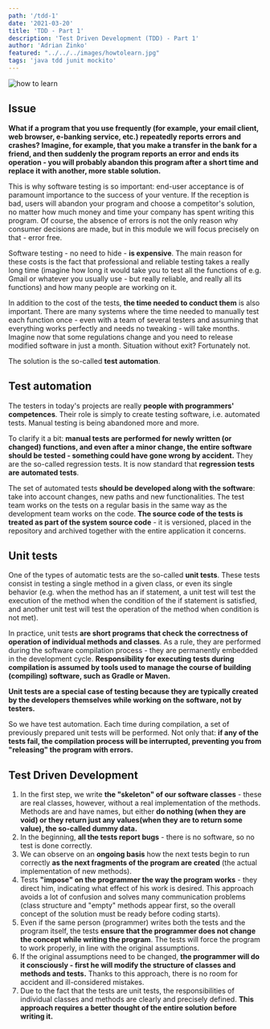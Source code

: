 ```yaml
---
path: '/tdd-1'
date: '2021-03-20'
title: 'TDD - Part 1'
description: 'Test Driven Development (TDD) - Part 1'
author: 'Adrian Zinko'
featured: "../../../images/howtolearn.jpg"
tags: 'java tdd junit mockito'
---
```


![how to learn](../../images/howtolearn.jpg)

## Issue

__What if a program that you use frequently (for example, your email client, web browser, e-banking service, etc.) repeatedly reports errors and crashes? Imagine, for example, that you make a transfer in the bank for a friend, and then suddenly the program reports an error and ends its operation - you will probably abandon this program after a short time and replace it with another, more stable solution.__

This is why software testing is so important: end-user acceptance is of paramount importance to the success of your venture. If the reception is bad, users will abandon your program and choose a competitor's solution, no matter how much money and time your company has spent writing this program. Of course, the absence of errors is not the only reason why consumer decisions are made, but in this module we will focus precisely on that - error free.

Software testing - no need to hide - __is expensive__. The main reason for these costs is the fact that professional and reliable testing takes a really long time (imagine how long it would take you to test all the functions of e.g. Gmail or whatever you usually use - but really reliable, and really all its functions) and how many people are working on it.

In addition to the cost of the tests, __the time needed to conduct them__ is also important. There are many systems where the time needed to manually test each function once - even with a team of several testers and assuming that everything works perfectly and needs no tweaking - will take months. Imagine now that some regulations change and you need to release modified software in just a month. Situation without exit? Fortunately not.

The solution is the so-called __test automation__.

## Test automation

The testers in today's projects are really __people with programmers' competences__. Their role is simply to create testing software, i.e. automated tests. Manual testing is being abandoned more and more.

To clarify it a bit: __manual tests are performed for newly written (or changed) functions, and even after a minor change, the entire software should be tested - something could have gone wrong by accident.__ They are the so-called regression tests. It is now standard that __regression tests are automated tests__.

The set of automated tests __should be developed along with the software__: take into account changes, new paths and new functionalities. The test team works on the tests on a regular basis in the same way as the development team works on the code. __The source code of the tests is treated as part of the system source code__ - it is versioned, placed in the repository and archived together with the entire application it concerns.

## Unit tests

One of the types of automatic tests are the so-called __unit tests__. These tests consist in testing a single method in a given class, or even its single behavior (e.g. when the method has an if statement, a unit test will test the execution of the method when the condition of the if statement is satisfied, and another unit test will test the operation of the method when condition is not met).

In practice, unit tests __are short programs that check the correctness of operation of individual methods and classes__. As a rule, they are performed during the software compilation process - they are permanently embedded in the development cycle. __Responsibility for executing tests during compilation is assumed by tools used to manage the course of building (compiling) software, such as Gradle or Maven.__

__Unit tests are a special case of testing because they are typically created by the developers themselves while working on the software, not by testers.__

So we have test automation. Each time during compilation, a set of previously prepared unit tests will be performed.
Not only that: __if any of the tests fail, the compilation process will be interrupted, preventing you from "releasing" the program with errors.__

## Test Driven Development

1. In the first step, we write __the "skeleton" of our software classes__ - these are real classes, however, without a real implementation of the methods. Methods are and have names, but either __do nothing (when they are void) or they return just any values ​​(when they are to return some value), the so-called dummy data.__
2. In the beginning, __all the tests report bugs__ - there is no software, so no test is done correctly.
3. We can observe on an __ongoing basis__ how the next tests begin to run correctly __as the next fragments of the program are created__ (the actual implementation of new methods).
4. Tests __"impose" on the programmer the way the program works__ - they direct him, indicating what effect of his work is desired. This approach avoids a lot of confusion and solves many communication problems (class structure and "empty" methods appear first, so the overall concept of the solution must be ready before coding starts).
5. Even if the same person (programmer) writes both the tests and the program itself, the tests __ensure that the programmer does not change the concept while writing the program__. The tests will force the program to work properly, in line with the original assumptions.
6. If the original assumptions need to be changed, __the programmer will do it consciously - first he will modify the structure of classes and methods and tests.__ Thanks to this approach, there is no room for accident and ill-considered mistakes.
7. Due to the fact that the tests are unit tests, the responsibilities of individual classes and methods are clearly and precisely defined. __This approach requires a better thought of the entire solution before writing it.__
